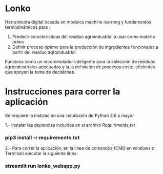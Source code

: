 # Lonko
Herramienta digital basada en modelos machine learning y fundamentos termodinámicos para :
1. Predecir características del residuo agroindustrial a usar como materia prima
2. Definir proceso óptimo para la producción de ingredientes funcionales a partir del residuo agroindustrial.

Funciona como un recomendador inteligente para la selección de residuos agroindustriales adecuados y la la definición de procesos costo-eficientes que apoyen la toma de decisiones.

# Instrucciones para correr la aplicación

Se requiere la instalación una instalación de Python 3.6 o mayor

1.- Instalar las depencias incluidas en el archivo Requiriments.txt 

### pip3 install -r requirements.txt

2.- Para correr la aplicación, en la linea de comandos (CMD en windows o Terminal) ejecutar la siguiente linea: 

### streamlit run lonko_webapp.py
